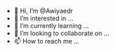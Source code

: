 - 👋 Hi, I’m @Awiyaedr
- 👀 I’m interested in ...
- 🌱 I’m currently learning ...
- 💞️ I’m looking to collaborate on ...
- 📫 How to reach me ...

<!---
Awiyaedr/Awiyaedr is a ✨ special ✨ repository because its `README.md` (this file) appears on your GitHub profile.
You can click the Preview link to take a look at your changes.
--->
